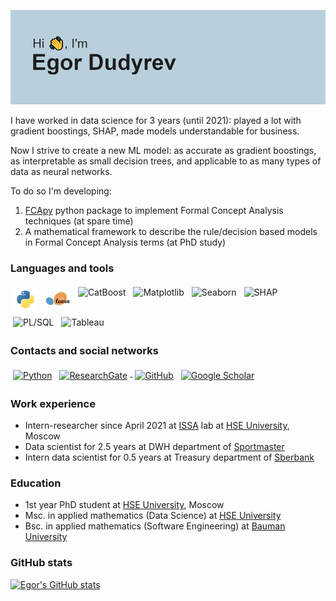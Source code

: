 
![Logo](https://github.com/EgorDudyrev/egordudyrev/blob/main/header.png?raw=true)

I have worked in data science for 3 years (until 2021): played a lot with gradient boostings, SHAP, made models understandable for business.

Now I strive to create a new ML model: as accurate as gradient boostings, as interpretable as small decision trees, and applicable to as many types of data as neural networks.

To do so I'm developing:
1.  [FCApy](https://github.com/EgorDudyrev/FCApy) python package to implement Formal Concept Analysis techniques (at spare time)
2. A mathematical framework to describe the rule/decision based models in Formal Concept Analysis terms (at PhD study)

### Languages and tools

<p align="left">
<img src="https://raw.githubusercontent.com/github/explore/80688e429a7d4ef2fca1e82350fe8e3517d3494d/topics/python/python.png" alt="Python" height="40" style="vertical-align:top; margin:4px" title="Python">
 <img src="https://raw.githubusercontent.com/github/explore/80688e429a7d4ef2fca1e82350fe8e3517d3494d/topics/scikit-learn/scikit-learn.png" alt="Scikit-learn" height="40" style="vertical-align:top; margin:4px" title="Scikit-learn">
<img src="https://github.com/catboost/catboost/blob/master/logo/catboost.png?raw=true" alt="CatBoost" height="40" style="vertical-align:top; margin:4px" title="CatBoost">
<img src="https://matplotlib.org/_static/logo2.svg" alt="Matplotlib" height="40" style="vertical-align:top; margin:4px" title="Matplotlib">
<img src="https://github.com/mwaskom/seaborn/blob/master/doc/_static/logo-tall-lightbg.svg" alt="Seaborn" height="40" style="vertical-align:top; margin:4px" title="Seaborn">
<img src="https://github.com/slundberg/shap/blob/master/docs/artwork/shap_logo.png" alt="SHAP" height="40" style="vertical-align:top; margin:4px" title="SHAP">
<img src="https://www.oracle.com/a/ocom/img/pl-sql.svg" alt="PL/SQL" height="40" style="vertical-align:top; margin:4px" title="PL/SQL">
<img src="https://avatars.githubusercontent.com/u/828667?s=200&v=4" alt="Tableau" height="40" style="vertical-align:top; margin:4px" title="Tableau">
</p>

### Contacts and social networks
<p align="left">
<a href="mailto:egor.dudyrev@yandex.ru"> <img src="https://cdn.jsdelivr.net/npm/simple-icons@v3/icons/gmail.svg" alt="Python" height="40" style="vertical-align:top; margin:4px" title="Mail"></a> 
 <a href="https://www.researchgate.net/profile/Egor-Dudyrev" target="_blank" rel="noopener noreferrer"> <img src="https://avatars.githubusercontent.com/u/1073651?s=200&v=4" alt="ResearchGate" height="40" style="vertical-align:top; margin:4px" title="ResearchGate"> </a>
 <a href="https://github.com/EgorDudyrev" target="_blank" rel="noopener noreferrer"> <img src="https://github.githubassets.com/images/modules/logos_page/GitHub-Mark.png" alt="GitHub" height="40" style="vertical-align:top; margin:4px" title="GitHub"></a>
 <a href="https://scholar.google.com/citations?user=6Akz9I8AAAAJ&hl=en&oi=ao" target="_blank" rel="noopener noreferrer"> <img src="https://upload.wikimedia.org/wikipedia/commons/thumb/c/c7/Google_Scholar_logo.svg/1024px-Google_Scholar_logo.svg.png" alt="Google Scholar" height="40" style="vertical-align:top; margin:4px" title="Google Scholar"></a>
</p>

### Work experience
- Intern-researcher since April 2021 at [ISSA](https://cs.hse.ru/en/ai/issa/) lab at [HSE University](https://www.hse.ru/en/), Moscow
- Data scientist for 2.5 years at DWH department of [Sportmaster](https://sportmastercorp.com/)
- Intern data scientist for 0.5 years at Treasury department of [Sberbank](https://www.sberbank.com/index)

### Education
- 1st year PhD student at [HSE University](https://www.hse.ru/en/), Moscow
- Msc. in applied mathematics (Data Science) at [HSE University](https://www.hse.ru/en/)
- Bsc. in applied mathematics (Software Engineering) at [Bauman University](https://bmstu.ru/en/)


### GitHub stats

[![Egor's GitHub stats](https://github-readme-stats.vercel.app/api?username=egordudyrev)](https://github.com/anuraghazra/github-readme-stats)

<!--
The readme is created with the help of tutorials by [codeSTACKr](https://github.com/codeSTACKr/codeSTACKr) and [CharalambosIoannou](https://github.com/CharalambosIoannou/CharalambosIoannou)
-->

